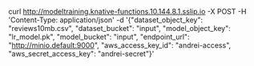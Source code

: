 curl http://modeltraining.knative-functions.10.144.8.1.sslip.io -X POST -H 'Content-Type: application/json' -d '{"dataset_object_key": "reviews10mb.csv", "dataset_bucket": "input", "model_object_key": "lr_model.pk", "model_bucket": "input", "endpoint_url": "http://minio.default:9000",  "aws_access_key_id": "andrei-access", "aws_secret_access_key": "andrei-secret"}'